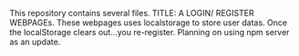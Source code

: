 This repository contains several files. 
TITLE: A LOGIN/ REGISTER WEBPAGEs. 
These webpages uses localstorage to store user datas. 
Once the localStorage clears out...you re-register. 
Planning on using npm server as an update.
